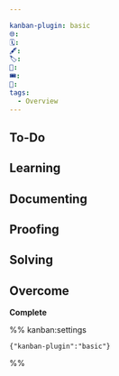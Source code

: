 ```yaml
---

kanban-plugin: basic
🌐: 
🗓️: 
🖋️: 
🏷️: 
🎫: 
🎟️: 
🔖: 
tags:
  - Overview
---
```


## To-Do


## Learning



## Documenting



## Proofing



## Solving



## Overcome

**Complete**




%% kanban:settings
```
{"kanban-plugin":"basic"}
```
%%